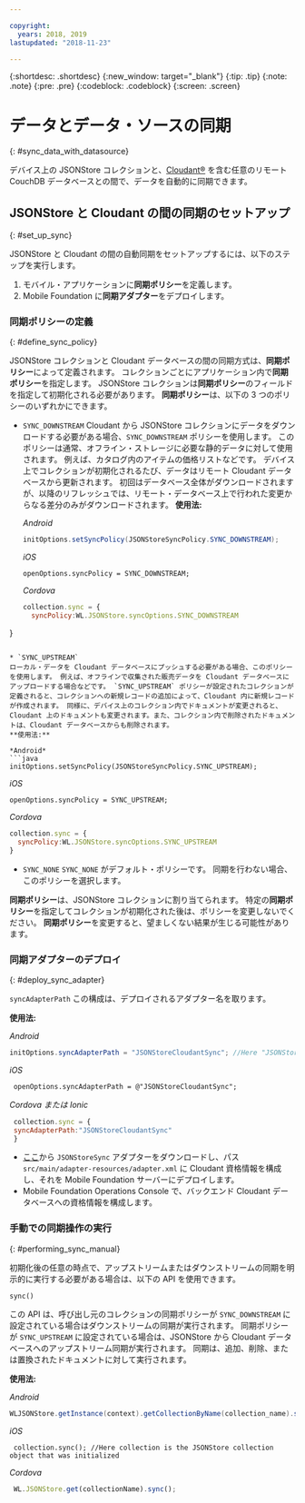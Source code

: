 ```yaml
---

copyright:
  years: 2018, 2019
lastupdated: "2018-11-23"

---
```


{:shortdesc: .shortdesc}
{:new_window: target="_blank"}
{:tip: .tip}
{:note: .note}
{:pre: .pre}
{:codeblock: .codeblock}
{:screen: .screen}

# データとデータ・ソースの同期
{: #sync_data_with_datasource}

デバイス上の JSONStore コレクションと、[Cloudant®](https://www.ibm.com/in-en/marketplace/database-management) を含む任意のリモート CouchDB データベースとの間で、データを自動的に同期できます。

## JSONStore と Cloudant の間の同期のセットアップ
{: #set_up_sync}

JSONStore と Cloudant の間の自動同期をセットアップするには、以下のステップを実行します。

1. モバイル・アプリケーションに**同期ポリシー**を定義します。
2. Mobile Foundation に**同期アダプター**をデプロイします。

### 同期ポリシーの定義
{: #define_sync_policy}

JSONStore コレクションと Cloudant データベースの間の同期方式は、**同期ポリシー**によって定義されます。 コレクションごとにアプリケーション内で**同期ポリシー**を指定します。
JSONStore コレクションは**同期ポリシー**のフィールドを指定して初期化される必要があります。 **同期ポリシー**は、以下の 3 つのポリシーのいずれかにできます。

* `SYNC_DOWNSTREAM`
  Cloudant から JSONStore コレクションにデータをダウンロードする必要がある場合、`SYNC_DOWNSTREAM` ポリシーを使用します。 このポリシーは通常、オフライン・ストレージに必要な静的データに対して使用されます。 例えば、カタログ内のアイテムの価格リストなどです。 デバイス上でコレクションが初期化されるたび、データはリモート Cloudant データベースから更新されます。 初回はデータベース全体がダウンロードされますが、以降のリフレッシュでは、リモート・データベース上で行われた変更からなる差分のみがダウンロードされます。
  **使用法:**

  *Android*
  ```java
  initOptions.setSyncPolicy(JSONStoreSyncPolicy.SYNC_DOWNSTREAM);
  ```

  *iOS*
  ```objc
  openOptions.syncPolicy = SYNC_DOWNSTREAM;
  ```
  
  *Cordova*
  ```javascript
  collection.sync = {
    syncPolicy:WL.JSONStore.syncOptions.SYNC_DOWNSTREAM
}
  ```

* `SYNC_UPSTREAM`
  ローカル・データを Cloudant データベースにプッシュする必要がある場合、このポリシーを使用します。 例えば、オフラインで収集された販売データを Cloudant データベースにアップロードする場合などです。 `SYNC_UPSTREAM` ポリシーが設定されたコレクションが定義されると、コレクションへの新規レコードの追加によって、Cloudant 内に新規レコードが作成されます。 同様に、デバイス上のコレクション内でドキュメントが変更されると、Cloudant 上のドキュメントも変更されます。また、コレクション内で削除されたドキュメントは、Cloudant データベースからも削除されます。
  **使用法:**

  *Android*
  ```java
  initOptions.setSyncPolicy(JSONStoreSyncPolicy.SYNC_UPSTREAM);
  ```

  *iOS*
  ```objc
  openOptions.syncPolicy = SYNC_UPSTREAM;
  ```
  
  *Cordova*
  ```javascript
  collection.sync = {
    syncPolicy:WL.JSONStore.syncOptions.SYNC_UPSTREAM
}
  ```

* `SYNC_NONE`
  `SYNC_NONE` がデフォルト・ポリシーです。 同期を行わない場合、このポリシーを選択します。

**同期ポリシー**は、JSONStore コレクションに割り当てられます。 特定の**同期ポリシー**を指定してコレクションが初期化された後は、ポリシーを変更しないでください。 **同期ポリシー**を変更すると、望ましくない結果が生じる可能性があります。

### 同期アダプターのデプロイ
{: #deploy_sync_adapter}

`syncAdapterPath`
この構成は、デプロイされるアダプター名を取ります。

**使用法:**

*Android*
 ```java
 initOptions.syncAdapterPath = "JSONStoreCloudantSync"; //Here "JSONStoreCloudantSync" is the name of the adapter.
 ```

*iOS*
 ```objc
  openOptions.syncAdapterPath = @"JSONStoreCloudantSync";
 ```
  
*Cordova または Ionic*
 ```javascript
  collection.sync = {
  syncAdapterPath:"JSONStoreCloudantSync"
  }
 ```

* [ここ](https://github.com/MobileFirst-Platform-Developer-Center/JSONStoreCloudantSync/)から `JSONStoreSync` アダプターをダウンロードし、パス `src/main/adapter-resources/adapter.xml` に Cloudant 資格情報を構成し、それを Mobile Foundation サーバーにデプロイします。
* Mobile Foundation Operations Console で、バックエンド Cloudant データベースへの資格情報を構成します。

### 手動での同期操作の実行
{: #performing_sync_manual}

初期化後の任意の時点で、アップストリームまたはダウンストリームの同期を明示的に実行する必要がある場合は、以下の API を使用できます。

`sync()`

この API は、呼び出し元のコレクションの同期ポリシーが `SYNC_DOWNSTREAM` に設定されている場合はダウンストリームの同期が実行されます。 同期ポリシーが `SYNC_UPSTREAM` に設定されている場合は、JSONStore から Cloudant データベースへのアップストリーム同期が実行されます。 同期は、追加、削除、または置換されたドキュメントに対して実行されます。

**使用法:**

*Android*
 ```java
 WLJSONStore.getInstance(context).getCollectionByName(collection_name).sync();
 ```

*iOS*
 ```objc
  collection.sync(); //Here collection is the JSONStore collection object that was initialized
 ```
  
*Cordova*
 ```javascript
  WL.JSONStore.get(collectionName).sync();
 ```

